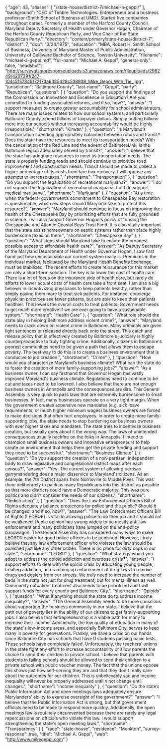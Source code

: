 {
  "age": 43,
  "aliases": [
    "/state-house/district-7/michael-a-geppi/"
  ],
  "background": "CEO of Timbre Technologies.  Entrepreneur and a business professor (Smith School of Business at UMD).  Started five companies throughout career.  Formerly  a member of the Harford County Council, Maryland Deputy Secretary of Health under Governor Hogan, Chairman of the Harford County Republican Party, and Vice Chair of the State Republican Party.",
  "directory": "content/primary/state-house/district-7",
  "district": 7,
  "dob": "3/24/1975",
  "education": "MBA, Robert H. Smith School of Business, University of Maryland Master of Public Administration, University of Delaware Bachelor of Science, Towson University",
  "filename": "michael-a-geppi.md",
  "full-name": "Michael A. Geppi",
  "general-only": false,
  "headshot": "http://surveygizmoresponseuploads.s3.amazonaws.com/fileuploads/296249/4297291/247-104c5157849172173a6385428c538938_Mike_Geppi_With_Tie_.jpg",
  "jurisdiction": "Baltimore County",
  "last-name": "Geppi",
  "party": "Republican",
  "questions": [
    {
      "question": "Do you support the findings of the Commission on Innovation and Excellence in Education? Are you committed to funding associated reforms, and if so, how?",
      "answer": "I support measures to create greater accountability for school administrators.  There are major issues related to how our school systems, and particularly Baltimore County, spend billions of taxpayer dollars.  Simply putting billions more into our schools without increasing accountability would be highly irresponsible.",
      "shortname": "Kirwan"
    },
    {
      "question": "Is Maryland’s transportation spending appropriately balanced between roads and transit? Does the state have the resources to meet its transportation needs? With the cancellation of the Red Line and the advent of BaltimoreLink, is the Baltimore region adequately served by transit?",
      "answer": "I believe that the state has adequate resources to meet its transportation needs.  The state is properly funding roads and should continue to prioritize road improvement and construction needs.  Transit should be made to collect a higher percentage of its costs from fare box recovery.   I will oppose any attempts to increase taxes.",
      "shortname": "Transportation"
    },
    {
      "question": "Do you support the legalization of recreational marijuana?",
      "answer": "I do not support the legalization of recreational marijuana, but I do support medical marijuana.",
      "shortname": "Marijuana"
    },
    {
      "question": "At a time when the federal government’s commitment to Chesapeake Bay restoration is questionable, what new steps should Maryland take to protect this resource?",
      "answer": "Maryland should continue to focus on improving the health of the Chesapeake Bay by prioritizing efforts that are fully grounded in science.  I will also support Governor Hogan's policy of funding the Chesapeake and Atlantic Coastal Bays Trust Fund.  It is also vitally important that the state assist homeowners on septic systems rather than place highly burdensome taxes on them.",
      "shortname": "Chesapeake Bay"
    },
    {
      "question": "What steps should Maryland take to ensure the broadest possible access to affordable health care?",
      "answer": "As Deputy Secretary of the Maryland Department of Health under Governor Hogan, I saw first hand just how unsustainable our current system really is.  Premiums in the individual market, facilitated by the Maryland Health Benefits Exchange, must be stabilized.  The recent efforts to create reinsurance for this market are only a short-term solution.  The key is to lower the cost of health care.    There is a lot of focus on the insurance side of health care, but rarely do efforts to lower actual costs of health care take a front seat.  I am also a big believer in incentivizing physicians to keep patients healthy, rather than simply paying them more to treat sick patients.  For instance, concierge physician practices see fewer patients, but are able to keep their patients healthier.  This lowers the overall costs to treat patients.  Government needs to get much more creative if we are ever going to have a sustainable system.",
      "shortname": "Health Care"
    },
    {
      "question": "What role should the state play in helping Baltimore address violent crime?",
      "answer": "Maryland needs to crack down on violent crime in Baltimore.  Many criminals are given light sentences or released directly back onto the street.  This catch and release policy that is effectively created by Baltimore's judiciary is highly counterproductive to truly fighting crime.  Additionally, citizens in Baltimore's poorest communities need to be given a path that allows them to escape poverty.  The best way to do this is to create a business environment that is conducive to job creation.",
      "shortname": "Crime"
    },
    {
      "question": "How would you characterize Maryland’s business climate? What can the state do to foster the creation of more family-supporting jobs?",
      "answer": "As a business owner, I can say firsthand that Governor Hogan has vastly improved Maryland's business climate.  Regulations need to continue to be cut and taxes need to be lowered.  I also believe that there are not enough  business owners in Annapolis and the consequences are dire.  This General Assembly is very quick to pass laws that are extremely burdensome to small businesses.  In fact, many businesses operate on a very tight margin.  When the government creates expensive new mandates (e.g. sick leave requirements, or much higher minimum wages) business owners are forced to make decisions that often hurt employees.  In order to create more family-supporting jobs, the state needs to stop burdening our business owners with ever higher taxes and mandates.     The state tries to incentivize business creation, but usually goes about it the wrong way.  The laws of unintended consequences usually backfire on the folks in Annapolis.  I intend to champion small business owners and innovative entrepreneurs to help create an environment that helps them get the private funding and support they need to be successful.",
      "shortname": "Business Climate"
    },
    {
      "question": "Do you support the creation of a non-partisan, independent body to draw legislative and congressional district maps after each census?",
      "answer": "Yes.  The current system of allowing partisan gerrymandering does a major disservice to Maryland's citizens.  As an example, the 7th District spans from Norrisville to Middle River.  This was done deliberately to pack as many Republicans into this district as possible so that more districts could have a Democratic majority.  This was pure politics and didn't consider the needs of our citizens.",
      "shortname": "Redistricting"
    },
    {
      "question": "Does the Law Enforcement Officers Bill of Rights adequately balance protections for police and the public? Should it be changed, and if so, how?",
      "answer": "The Law Enforcement Officers Bill of Rights (LEOBOR)  is vital to allowing police to do their job and it should not be weakened.  Public opinion has swung widely to be mostly anti-law enforcement and many politicians have jumped on the anti-policy bandwagon.  The General Assembly has considered many ways to make LEOBOR easier for good police officers to be punished.    However, I truly believe that any law enforcement officer who violates the law should be punished just like any other citizen.  There is no place for dirty cops in our state.",
      "shortname": "LEOBR"
    },
    {
      "question": "What strategy would you adopt to address the opioid addiction and overdose crisis?",
      "answer": "I support efforts to deal with the opioid crisis by educating young people, treating addiction, and ramping up enforcement of drug laws to remove drugs and dealers from our streets.  We truly need to increase the number of beds in the state not just for drug treatment, but for mental illness as well.  Community outpatient treatment also needs to be prioritized and I will support funds for every county and Baltimore City.",
      "shortname": "Opioids"
    },
    {
      "question": "What if anything should the state do to address income inequality?",
      "answer": "The General Assembly needs to be more conscious about supporting the business community in our state.  I believe that the path out of poverty lies in the ability of our citizens to get family-supporting jobs.  I also believe that entrepreneurship is a viable path for many to increase their income.  Additionally, the low quality of education in many of the state's low-income areas, and especially Baltimore City, serves to keep many in poverty for generations.  Frankly, we have a crisis on our hands since Baltimore City has schools that have 0 students passing basic tests.  These schools have completely failed.  Unfortunately, the teachers' unions in the state fight any effort to increase accountability or allow parents the choice to send their children to private school.  I believe that parents with students in failing schools should be allowed to send their children to a private school with public voucher money.  The fact that the unions oppose this shows just how self-serving they are and that they don't really care about the outcomes for our children.  This is unbelievably sad and income inequality will never be properly addressed until n not change until changes.",
      "shortname": "Income inequality"
    },
    {
      "question": "Do the state’s Public Information Act and open meetings laws adequately ensure Marylanders’ ability to exercise oversight of the government?",
      "answer": "I believe that the Public Information Act is strong, but that government officials need to be made to respond more quickly.  Additionally, the open meetings law is routinely circumvented because there are rarely any legal repercussions on officials who violate this law.  I would support strengthening the state's open meeting laws.",
      "shortname": "Transparency"
    }
  ],
  "race": "state-house",
  "residence": "Monkton",
  "survey-response": true,
  "title": "Michael A. Geppi",
  "web": "http://www.mikegeppi.com"
}
